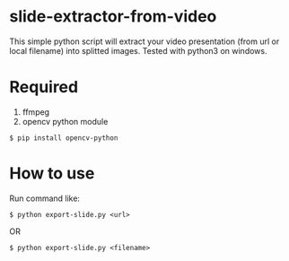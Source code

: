 # slide-extractor-from-video
This simple python script will extract your video presentation (from url or local filename) into splitted images.
Tested with python3 on windows.

# Required
1) ffmpeg
2) opencv python module
```
$ pip install opencv-python
```
# How to use
Run command like:
```
$ python export-slide.py <url>
  ```
OR
```
$ python export-slide.py <filename>
  ```
